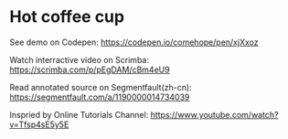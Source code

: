 # Hot coffee cup

See demo on Codepen: https://codepen.io/comehope/pen/xjXxoz

Watch interractive video on Scrimba: https://scrimba.com/p/pEgDAM/cBm4eU9

Read annotated source on Segmentfault(zh-cn): https://segmentfault.com/a/1190000014734039

Inspried by Online Tutorials Channel: https://www.youtube.com/watch?v=Tfsp4sE5y5E
